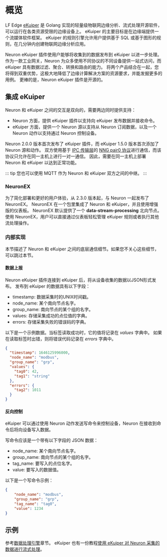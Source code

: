 # 概览

LF Edge [eKuiper] 是 Golang 实现的轻量级物联网边缘分析、流式处理开源软件，可以运行在各类资源受限的边缘设备上。
eKuiper 的主要目标是在边缘端提供一个流媒体软件框架。
eKuiper 的规则引擎允许用户提供基于 SQL 或基于图形的规则，在几分钟内创建物联网边缘分析应用。

Neuron eKuiper 插件使用户能够将收集到的数据发布到 eKuiper 以进一步处理。
作为一款工业网关，Neuron 为众多使用不同协议的不同设备提供一站式访问，而 eKuiper 具有数据过滤、聚合、转换和路由的能力。
将两个产品结合在一起，您将得到双重优势，这极大地降低了边缘计算解决方案的资源要求，并能发掘更多的用例。
更棒的是，Neuron eKuiper 插件是开源的。

## 集成 eKuiper

Neuron 和 eKuiper 之间的交互是双向的，需要两边同时提供支持：
* Neuron 方面，提供 eKuiper 插件以支持向 eKuiper 发布数据并接收命令。
* eKuiper 方面，提供一个 Neuron 源以支持从 Neuron 订阅数据，以及一个 Neuron 动作以支持通过 Neuron 控制设备。

Neuron 2.0.0 版本首次发布了 eKuiper 插件，而 eKuiper 1.5.0 版本首次添加了 Neuron 源和动作。
双方使用基于 [IPC 传输层]的 [NNG pair0 协议]进行通信，而该协议只允许在同一主机上进行一对一通信。
因此，需要在同一主机上部署 Neuron 和 eKuiper 以达到正常功能。

::: tip
您也可以使用 MQTT 作为 Neuron 和 eKuiper 双方之间的中继。
:::

### NeuronEX

为了简化部署和更好的用户体验，从 2.3.0 版本起，与 Neuron 一起发布了 NeuronEX。
NeuronEX 在一个包里集成了 Neuron 和 eKuiper，并且使用增强版的仪表板。
NeuronEX 默认提供了一个 **data-stream-processing** 北向节点。
使用 NeuronEX，用户可以直接通过仪表板轻松管理 eKuiper 规则或者执行其他流处理操作。

### 内部实现

本节描述了 Neuron 和 eKuiper 之间的底层通信细节。如果您不关心这些细节，可以跳过本节。

#### 数据上报

Neuron eKuiper 插件连接到 eKuiper 后，将从设备收集的数据以JSON形式发布。
发布到 eKuiper 的数据具有以下字段：
* timestamp: 数据采集时的UNIX时间戳。
* node_name: 某个南向节点名字。
* group_name: 南向节点的某个组的名字。
* values: 存储采集成功的点位值的字典。
* errors: 存储采集失败的错误码的字典。

以下是一个示例数据。当标签读取成功时，它的值将记录在 *values* 字典中。
如果在读取标签时出错，则将错误代码记录在 *errors* 字典中。

``` json
{
  "timestamp": 1646125996000,
  "node_name": "modbus", 
  "group_name": "grp",
  "values": {
    "tag0": 42,
    "tag1": "string"
  },
  "errors": {
    "tag2": 1011
  }
}
```

#### 反向控制

eKuiper 可以通过使用 Neuron 动作发送写命令来控制设备，Neuron 在接收到命令后将向设备写入数据。

写命令应该是一个带有以下字段的 JSON 数据：
* node_name: 某个南向节点名字。
* group_name: 南向节点的某个组的名字。
* tag_name: 要写入的点位名字。
* value: 要写入的数据值。

以下是一个写命令示例：

``` json
{
    "node_name": "modbus",
    "group_name": "grp",
    "tag_name": "tag0",
    "value": 1234
}
```

## 示例

参考[数据处理引擎](../../data-processing-engine/prerequisite-setup.md)章节。
eKuiper 也有一份教程[使用 eKuiper 对 Neuron 采集的数据进行流式处理]。

[eKuiper]: https://ekuiper.org
[NNG pair0 协议]: https://nng.nanomsg.org/man/v1.3.2/nng_pair.7.html
[IPC 传输层]: https://nng.nanomsg.org/man/v1.3.2/nng_ipc.7.html
[使用 eKuiper 对 Neuron 采集的数据进行流式处理]: https://ekuiper.org/docs/zh/latest/integrations/neuron/neuron_integration_tutorial.html#integration-of-neuron-and-ekuiper
